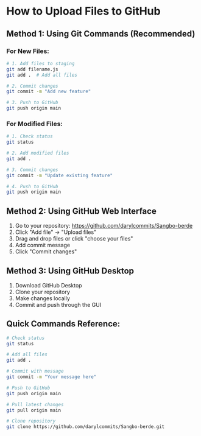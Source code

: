 # How to Upload Files to GitHub

## Method 1: Using Git Commands (Recommended)

### For New Files:
```bash
# 1. Add files to staging
git add filename.js
git add .  # Add all files

# 2. Commit changes
git commit -m "Add new feature"

# 3. Push to GitHub
git push origin main
```

### For Modified Files:
```bash
# 1. Check status
git status

# 2. Add modified files
git add .

# 3. Commit changes
git commit -m "Update existing feature"

# 4. Push to GitHub
git push origin main
```

## Method 2: Using GitHub Web Interface

1. Go to your repository: https://github.com/darylcommits/Sangbo-berde
2. Click "Add file" → "Upload files"
3. Drag and drop files or click "choose your files"
4. Add commit message
5. Click "Commit changes"

## Method 3: Using GitHub Desktop

1. Download GitHub Desktop
2. Clone your repository
3. Make changes locally
4. Commit and push through the GUI

## Quick Commands Reference:

```bash
# Check status
git status

# Add all files
git add .

# Commit with message
git commit -m "Your message here"

# Push to GitHub
git push origin main

# Pull latest changes
git pull origin main

# Clone repository
git clone https://github.com/darylcommits/Sangbo-berde.git
```
